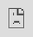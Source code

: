```yaml
---
layout: HackTheBox
title:  "HackTheBox - Baby Breaking Grad"
date:   2021-02-23 18:50:00 +0000
categories: Challenge Walkthrough HackTheBox
---
```

<p style="font-family:arial;">HackTheBox - Baby Breaking Grad<br><br>
</p>
<iframe src="https://drive.google.com/file/d/1FEEz7isaXc5gagD5AkONg6a5Uy84OxYk/preview" style="position:fixed; top:0px; left:0px; bottom:0px; right:0px; width:100%; height:100%; border:none; margin:0; padding:0; overflow:hidden; z-index:999999;"></iframe>
